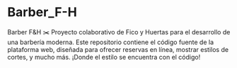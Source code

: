 # Barber_F-H
Barber F&amp;H ✂️ Proyecto colaborativo de Fico y Huertas para el desarrollo de una barbería moderna. Este repositorio contiene el código fuente de la plataforma web, diseñada para ofrecer reservas en línea, mostrar estilos de cortes, y mucho más. ¡Donde el estilo se encuentra con el código!
